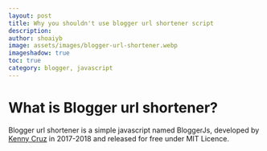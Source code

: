```yaml
---
layout: post
title: Why you shouldn't use blogger url shortener script
description: 
author: shoaiyb
image: assets/images/blogger-url-shortener.webp
imageshadow: true
toc: true
category: blogger, javascript
---
```


# What is Blogger url shortener?
Blogger url shortener is a simple javascript named BloggerJs, developed by [Kenny Cruz](https://github.com/jokenox/) in 2017-2018 and released for free under MIT Licence.    
